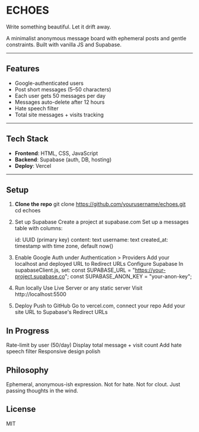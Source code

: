 # ECHOES 

Write something beautiful. Let it drift away.

A minimalist anonymous message board with ephemeral posts and gentle constraints. Built with vanilla JS and Supabase.

---

## Features

- Google-authenticated users
- Post short messages (5–50 characters)
- Each user gets 50 messages per day
- Messages auto-delete after 12 hours
- Hate speech filter
- Total site messages + visits tracking 

---

## Tech Stack

- **Frontend**: HTML, CSS, JavaScript
- **Backend**: Supabase (auth, DB, hosting)
- **Deploy**: Vercel

---

## Setup

1. **Clone the repo**
   git clone https://github.com/yourusername/echoes.git
   cd echoes

2. Set up Supabase
	Create a project at supabase.com
	Set up a messages table with columns:

	id: UUID (primary key)
	content: text
	username: text
	created_at: timestamp with time zone, default now()

3. Enable Google Auth under Authentication > Providers
	Add your localhost and deployed URL to Redirect URLs
	Configure Supabase
	In supabaseClient.js, set:
	const SUPABASE_URL = "https://your-project.supabase.co";
	const SUPABASE_ANON_KEY = "your-anon-key";

4. Run locally
	Use Live Server or any static server
	Visit http://localhost:5500

5. Deploy
	Push to GitHub
	Go to vercel.com, connect your repo
	Add your site URL to Supabase's Redirect URLs

## In Progress
 Rate-limit by user (50/day)
 Display total message + visit count
 Add hate speech filter
 Responsive design polish

## Philosophy
Ephemeral, anonymous-ish expression. Not for hate. Not for clout. Just passing thoughts in the wind.

## License
MIT
